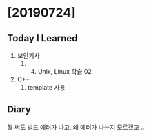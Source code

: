 # [20190724] 

## Today I Learned
1. 보안기사
    1. 04. Unix, Linux 학습 02
1. C++
    1. template 사용

## Diary
뭘 써도 빌드 에러가 나고, 왜 에러가 나는지 모르겠고 .. <br>